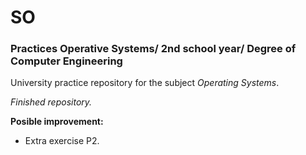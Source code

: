 # SO
### Practices Operative Systems/ 2nd school year/ Degree of Computer Engineering 

University practice repository for the subject *Operating Systems*.


*Finished repository.*

**Posible improvement:**
  * Extra exercise P2.
